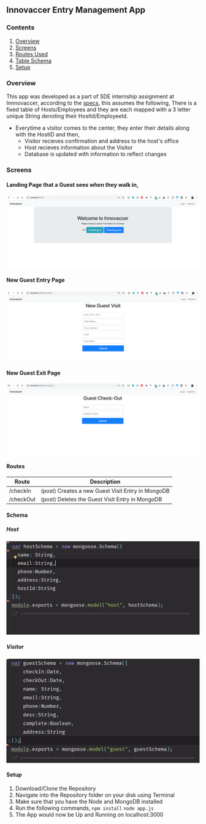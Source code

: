 ## Innovaccer Entry Management App

### Contents
1. [Overview](#overview)
2. [Screens](#screens)
3. [Routes Used](#routes)
3. [Table Schema](#Schema)
5. [Setup](#setup)


### Overview
This app was developed as a part of SDE internship assignment at Innnovaccer,
according to the [specs](https://summergeeks.in/static/assignments/summergeeks%202020%20-%20SDE%20Assignment.pdf), this assumes the following,
There is a fixed table of Hosts/Employees and they are each mapped with a 3 letter unique String denoting their HostId/EmployeeId.

* Everytime a visitor comes to the center, they enter their details along with the HostID and then,
    * Visitor recieves confirmation and address to the host's office
    * Host recieves information about the Visitor
    * Database is updated with information to reflect changes

### Screens
#### Landing Page that a Guest sees when they walk in,
![Landing Screen](https://raw.githubusercontent.com/akhileshPandey16/Innovacer_Entry_Mangement/master/images/Welcome.png)

#### New Guest Entry Page

![Entry Screen](https://raw.githubusercontent.com/akhileshPandey16/Innovacer_Entry_Mangement/master/images/entry.png)

#### New Guest Exit Page

![Exit Screen](https://raw.githubusercontent.com/akhileshPandey16/Innovacer_Entry_Mangement/master/images/exit.png)


#### Routes

| Route  | Description |
| ------------- | ------------- |
| /checkIn |(post) Creates a new Guest Visit Entry in MongoDB  |
| /checkOut |(post) Deletes the  Guest Visit Entry in MongoDB  |

#### Schema

##### Host
![Host Schema](https://raw.githubusercontent.com/akhileshPandey16/Innovacer_Entry_Mangement/master/images/host.png)

##### Visitor
![Visitor Schema](https://raw.githubusercontent.com/akhileshPandey16/Innovacer_Entry_Mangement/master/images/guest.png)

#### Setup
1. Download/Clone the Repository
2. Navigate into the Repository folder on your disk using Terminal
3. Make sure that you have the Node and MongoDB installed
4. Run the following commands,
    `npm install`
    `node app.js`
5. The App would now be Up and Running on localhost:3000


